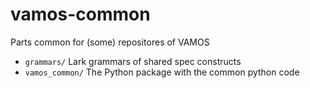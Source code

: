 # vamos-common

Parts common for (some) repositores of VAMOS

- `grammars/` Lark grammars of shared spec constructs
- `vamos_common/` The Python package with the common python code

